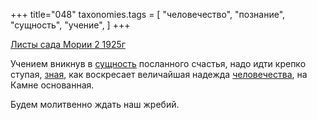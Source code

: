+++
title="048"
taxonomies.tags = [
 "человечество",
 "познание",
 "сущность",
 "учение",
]
+++

[Листы сада Мории 2 1925г](/agni/1925)

Учением вникнув в [сущность](/tags/сущность) посланного счастья, надо идти крепко ступая, [зная](/tags/познание), как воскресает величайшая надежда [человечества](/tags/человечество), на Камне основанная.   

Будем молитвенно ждать наш жребий.   

